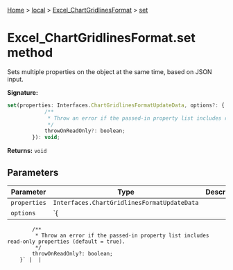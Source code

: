 [Home](./index) &gt; [local](local.md) &gt; [Excel\_ChartGridlinesFormat](local.excel_chartgridlinesformat.md) &gt; [set](local.excel_chartgridlinesformat.set.md)

# Excel\_ChartGridlinesFormat.set method

Sets multiple properties on the object at the same time, based on JSON input.

**Signature:**
```javascript
set(properties: Interfaces.ChartGridlinesFormatUpdateData, options?: {
            /**
             * Throw an error if the passed-in property list includes read-only properties (default = true).
             */
            throwOnReadOnly?: boolean;
        }): void;
```
**Returns:** `void`

## Parameters

|  Parameter | Type | Description |
|  --- | --- | --- |
|  `properties` | `Interfaces.ChartGridlinesFormatUpdateData` |  |
|  `options` | `{
            /**
             * Throw an error if the passed-in property list includes read-only properties (default = true).
             */
            throwOnReadOnly?: boolean;
        }` |  |

